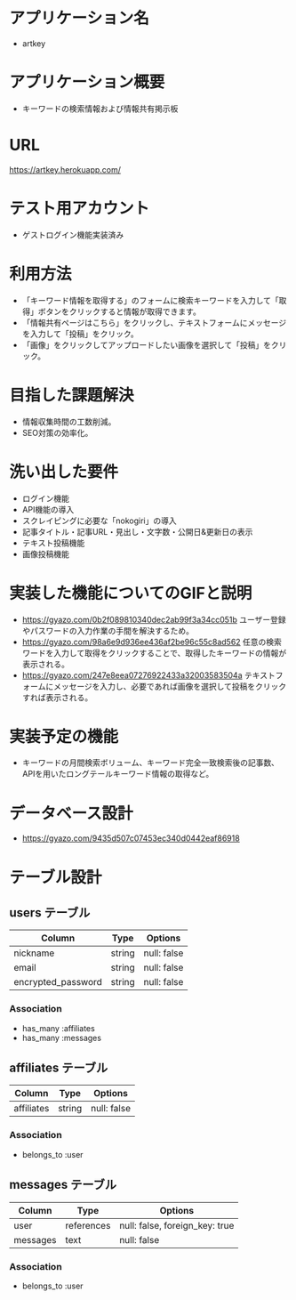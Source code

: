 # アプリケーション名
- artkey
# アプリケーション概要
- キーワードの検索情報および情報共有掲示板
# URL
https://artkey.herokuapp.com/
# テスト用アカウント
- ゲストログイン機能実装済み
# 利用方法
- 「キーワード情報を取得する」のフォームに検索キーワードを入力して「取得」ボタンをクリックすると情報が取得できます。
- 「情報共有ページはこちら」をクリックし、テキストフォームにメッセージを入力して「投稿」をクリック。
- 「画像」をクリックしてアップロードしたい画像を選択して「投稿」をクリック。
# 目指した課題解決
- 情報収集時間の工数削減。
- SEO対策の効率化。

# 洗い出した要件
- ログイン機能
- API機能の導入
- スクレイピングに必要な「nokogiri」の導入
- 記事タイトル・記事URL・見出し・文字数・公開日&更新日の表示
- テキスト投稿機能
- 画像投稿機能

# 実装した機能についてのGIFと説明
- https://gyazo.com/0b2f089810340dec2ab99f3a34cc051b
ユーザー登録やパスワードの入力作業の手間を解決するため。
- https://gyazo.com/98a6e9d936ee436af2be96c55c8ad562
任意の検索ワードを入力して取得をクリックすることで、取得したキーワードの情報が表示される。
-  https://gyazo.com/247e8eea07276922433a32003583504a
テキストフォームにメッセージを入力し、必要であれば画像を選択して投稿をクリックすれば表示される。

# 実装予定の機能
- キーワードの月間検索ボリューム、キーワード完全一致検索後の記事数、APIを用いたロングテールキーワード情報の取得など。

# データベース設計
- https://gyazo.com/9435d507c07453ec340d0442eaf86918

# テーブル設計

## users テーブル

| Column                | Type       | Options     |
| --------------------- | ---------- | ----------- |
| nickname              | string     | null: false |
| email                 | string     | null: false |
| encrypted_password    | string     | null: false |

### Association

- has_many :affiliates
- has_many :messages

## affiliates テーブル

| Column      | Type       | Options                        |
| ----------- | ---------- | ------------------------------ |
| affiliates  | string     | null: false                    |

### Association

- belongs_to :user

## messages テーブル

| Column      | Type       | Options                        |
| ----------- | ---------- | ------------------------------ |
| user        | references | null: false, foreign_key: true |
| messages    | text       | null: false                    |

### Association

- belongs_to :user